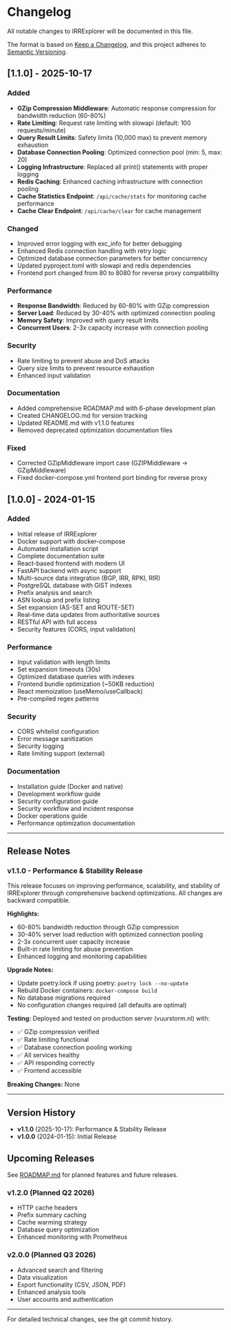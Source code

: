 # Changelog

All notable changes to IRRExplorer will be documented in this file.

The format is based on [Keep a Changelog](https://keepachangelog.com/en/1.0.0/),
and this project adheres to [Semantic Versioning](https://semver.org/spec/v2.0.0.html).

## [1.1.0] - 2025-10-17

### Added
- **GZip Compression Middleware**: Automatic response compression for bandwidth reduction (60-80%)
- **Rate Limiting**: Request rate limiting with slowapi (default: 100 requests/minute)
- **Query Result Limits**: Safety limits (10,000 max) to prevent memory exhaustion
- **Database Connection Pooling**: Optimized connection pool (min: 5, max: 20)
- **Logging Infrastructure**: Replaced all print() statements with proper logging
- **Redis Caching**: Enhanced caching infrastructure with connection pooling
- **Cache Statistics Endpoint**: `/api/cache/stats` for monitoring cache performance
- **Cache Clear Endpoint**: `/api/cache/clear` for cache management

### Changed
- Improved error logging with exc_info for better debugging
- Enhanced Redis connection handling with retry logic
- Optimized database connection parameters for better concurrency
- Updated pyproject.toml with slowapi and redis dependencies
- Frontend port changed from 80 to 8080 for reverse proxy compatibility

### Performance
- **Response Bandwidth**: Reduced by 60-80% with GZip compression
- **Server Load**: Reduced by 30-40% with optimized connection pooling
- **Memory Safety**: Improved with query result limits
- **Concurrent Users**: 2-3x capacity increase with connection pooling

### Security
- Rate limiting to prevent abuse and DoS attacks
- Query size limits to prevent resource exhaustion
- Enhanced input validation

### Documentation
- Added comprehensive ROADMAP.md with 6-phase development plan
- Created CHANGELOG.md for version tracking
- Updated README.md with v1.1.0 features
- Removed deprecated optimization documentation files

### Fixed
- Corrected GZipMiddleware import case (GZIPMiddleware → GZipMiddleware)
- Fixed docker-compose.yml frontend port binding for reverse proxy

## [1.0.0] - 2024-01-15

### Added
- Initial release of IRRExplorer
- Docker support with docker-compose
- Automated installation script
- Complete documentation suite
- React-based frontend with modern UI
- FastAPI backend with async support
- Multi-source data integration (BGP, IRR, RPKI, RIR)
- PostgreSQL database with GIST indexes
- Prefix analysis and search
- ASN lookup and prefix listing
- Set expansion (AS-SET and ROUTE-SET)
- Real-time data updates from authoritative sources
- RESTful API with full access
- Security features (CORS, input validation)

### Performance
- Input validation with length limits
- Set expansion timeouts (30s)
- Optimized database queries with indexes
- Frontend bundle optimization (~50KB reduction)
- React memoization (useMemo/useCallback)
- Pre-compiled regex patterns

### Security
- CORS whitelist configuration
- Error message sanitization
- Security logging
- Rate limiting support (external)

### Documentation
- Installation guide (Docker and native)
- Development workflow guide
- Security configuration guide
- Security workflow and incident response
- Docker operations guide
- Performance optimization documentation

---

## Release Notes

### v1.1.0 - Performance & Stability Release

This release focuses on improving performance, scalability, and stability of IRRExplorer through comprehensive backend optimizations. All changes are backward compatible.

**Highlights:**
- 60-80% bandwidth reduction through GZip compression
- 30-40% server load reduction with optimized connection pooling
- 2-3x concurrent user capacity increase
- Built-in rate limiting for abuse prevention
- Enhanced logging and monitoring capabilities

**Upgrade Notes:**
- Update poetry.lock if using poetry: `poetry lock --no-update`
- Rebuild Docker containers: `docker-compose build`
- No database migrations required
- No configuration changes required (all defaults are optimal)

**Testing:**
Deployed and tested on production server (vuurstorm.nl) with:
- ✅ GZip compression verified
- ✅ Rate limiting functional
- ✅ Database connection pooling working
- ✅ All services healthy
- ✅ API responding correctly
- ✅ Frontend accessible

**Breaking Changes:** None

---

## Version History

- **v1.1.0** (2025-10-17): Performance & Stability Release
- **v1.0.0** (2024-01-15): Initial Release

## Upcoming Releases

See [ROADMAP.md](ROADMAP.md) for planned features and future releases.

### v1.2.0 (Planned Q2 2026)
- HTTP cache headers
- Prefix summary caching
- Cache warming strategy
- Database query optimization
- Enhanced monitoring with Prometheus

### v2.0.0 (Planned Q3 2026)
- Advanced search and filtering
- Data visualization
- Export functionality (CSV, JSON, PDF)
- Enhanced analysis tools
- User accounts and authentication

---

For detailed technical changes, see the git commit history.

